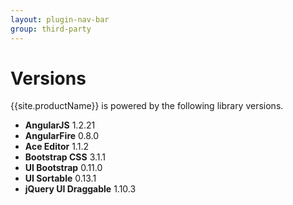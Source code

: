 ```yaml
---
layout: plugin-nav-bar
group: third-party
---
```

# Versions

{{site.productName}} is powered by the following library versions.

* **AngularJS** 1.2.21  
* **AngularFire** 0.8.0
* **Ace Editor** 1.1.2
* **Bootstrap CSS** 3.1.1
* **UI Bootstrap** 0.11.0
* **UI Sortable** 0.13.1
* **jQuery UI Draggable** 1.10.3

  